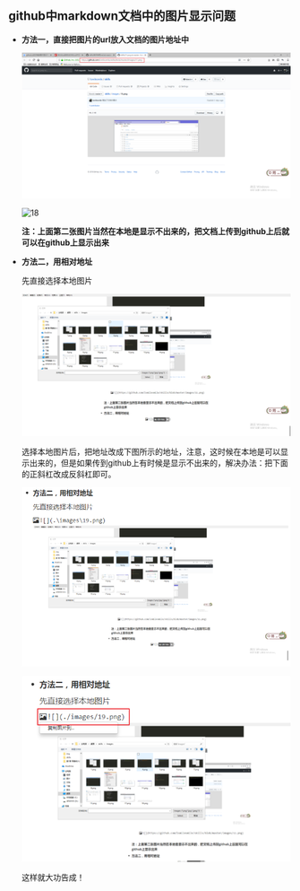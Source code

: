 ## github中markdown文档中的图片显示问题

- **方法一，直接把图片的url放入文档的图片地址中**

  ![](./images/17.png)

  ![18](C:\Users\lsmil\Desktop\skills\images\18.png)

  **注：上面第二张图片当然在本地是显示不出来的，把文档上传到github上后就可以在github上显示出来**

- **方法二，用相对地址**

  先直接选择本地图片

  ![](./images/19.png)

  选择本地图片后，把地址改成下图所示的地址，注意，这时候在本地是可以显示出来的，但是如果传到github上有时候是显示不出来的，解决办法：把下面的正斜杠改成反斜杠即可。

  ![](./images/20.png)

  ![](./images/21.png)

  这样就大功告成！

